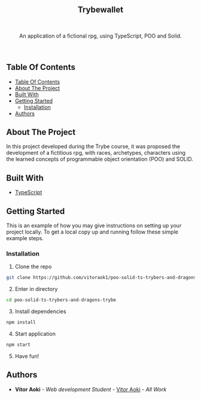 <p align="center">
  <h2 align="center">Trybewallet</h2>
  <br/>
  <p align="center">
    An application of a fictional rpg, using TypeScript, POO and Solid.
    <br/>
     <br/>
     <br/>
  </p>
</p>

## Table Of Contents

- [Table Of Contents](#table-of-contents)
- [About The Project](#about-the-project)
- [Built With](#built-with)
- [Getting Started](#getting-started)
  - [Installation](#installation)
- [Authors](#authors)

## About The Project

In this project developed during the Trybe course, it was proposed the development of a fictitious rpg, with races, archetypes, characters using the learned concepts of programmable object orientation (POO) and SOLID.

## Built With

- [TypeScript](https://www.typescriptlang.org/)

## Getting Started

This is an example of how you may give instructions on setting up your project locally.
To get a local copy up and running follow these simple example steps.

### Installation

1. Clone the repo

```sh
git clone https://github.com/vitoraok1/poo-solid-ts-trybers-and-dragons-trybe
```

2. Enter in directory

```sh
cd poo-solid-ts-trybers-and-dragons-trybe
```

3. Install dependencies

```sh
npm install
```

4. Start application

```sh
npm start
```

5. Have fun!

## Authors

- **Vitor Aoki** - _Web development Student_ - [Vitor Aoki](https://github.com/vitoraok1/) - _All Work_
